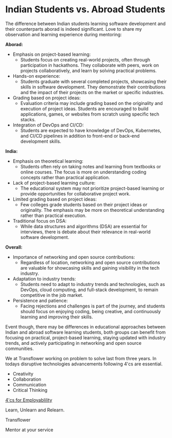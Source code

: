 # Indian Students vs. Abroad Students

The difference between Indian students learning software development and their counterparts aborad is indeed significant. Love to share my observation and learning experience during mentoring:

**Aborad:**
- Emphasis on project-based learning: 
    - Students focus on creating real-world projects, often through participation in hackathons. They collaborate with peers, work on projects collaboratively, and learn by solving practical problems. 
- Hands-on experience: 
    - Students graduate with several completed projects, showcasing their skills in software development. They demonstrate their contributions and the impact of their projects on the market or specific industries.
- Grading based on project ideas: 
    - Evaluation criteria may include grading based on the originality and execution of project ideas. Students are encouraged to build applications, games, or websites from scratch using specific tech stacks.
- Integration of DevOps and CI/CD: 
    - Students are expected to have knowledge of DevOps, Kubernetes, and CI/CD pipelines in addition to front-end or back-end development skills.

**India:**
- Emphasis on theoretical learning: 
    - Students often rely on taking notes and learning from textbooks or online courses. The focus is more on understanding coding concepts rather than practical application.
- Lack of project-based learning culture: 
    - The educational system may not prioritize project-based learning or provide opportunities for collaborative project work.
- Limited grading based on project ideas: 
    - Few colleges grade students based on their project ideas or originality. The emphasis may be more on theoretical understanding rather than practical execution.
- Traditional focus on DSA: 
    - While data structures and algorithms (DSA) are essential for interviews, there is debate about their relevance in real-world software development.

**Overall:**
- Importance of networking and open source contributions: 
    - Regardless of location, networking and open source contributions are valuable for showcasing skills and gaining visibility in the tech industry.
- Adaptation to industry trends: 
    - Students need to adapt to industry trends and technologies, such as DevOps, cloud computing, and full-stack development, to remain competitive in the job market.
- Persistence and patience: 
    - Facing rejections and challenges is part of the journey, and students should focus on enjoying coding, being creative, and continuously learning and improving their skills.

Event though, there may be differences in educational approaches between Indian and abroad software learning students, both groups can benefit from focusing on practical, project-based learning, staying updated with industry trends, and actively participating in networking and open source communities.

We at Transflower working on problem to solve last from three years. In todays disruptive technologies advancements following 4'cs are essential.
- Creativity
- Collaboration
- Communication
- Critical Thinking
<p><a href="https://ravitambade.wordpress.com/2023/02/">4'cs for Employablility</a> </p>
<p>Learn, Unlearn and Relearn.</p>
<p>Transflower</p>
<p>Mentor at your service</p>